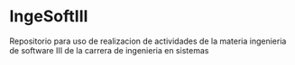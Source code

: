 # IngeSoftIII
Repositorio para uso de realizacion de actividades de la materia ingenieria de software III de la carrera de ingenieria en sistemas
